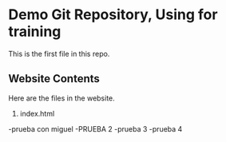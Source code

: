 # Demo Git Repository, Using for training

This is the first file in this repo.

## Website Contents

Here are the files in the website.

1. index.html


-prueba con miguel
-PRUEBA 2
-prueba 3
-prueba 4
